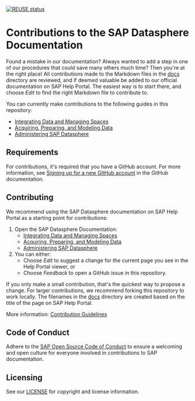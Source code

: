 [![REUSE status]()]()

# Contributions to the SAP Datasphere Documentation

Found a mistake in our documentation? Always wanted to add a step in one of our procedures that could save many others much time? Then you're at the right place! All contributions made to the Markdown files in the [docs](docs) directory are reviewed, and if deemed valuable be added to our official documentation on SAP Help Portal. The easiest way is to start there, and choose _Edit_ to find the right Markdown file to contribute to.

You can currently make contributions to the following guides in this repository:
- [Integrating Data and Managing Spaces](https://help.sap.com/docs/SAP_DATASPHERE/be5967d099974c69b77f4549425ca4c0?locale=en-US&state=PRODUCTION&version=cloud)
- [Acquiring, Preparing, and Modeling Data](https://help.sap.com/docs/SAP_DATASPHERE/c8a54ee704e94e15926551293243fd1d?locale=en-US&state=PRODUCTION&version=cloud)
- [Administering SAP Datasphere](https://help.sap.com/docs/SAP_DATASPHERE/9f804b8efa8043539289f42f372c4862?locale=en-US&state=PRODUCTION&version=cloud)

## Requirements

For contributions, it's required that you have a GitHub account. For more information, see [Signing up for a new GitHub account](https://docs.github.com/en/github/getting-started-with-github/signing-up-for-a-new-github-account) in the GitHub documentation.


## Contributing

We recommend using the SAP Datasphere documentation on SAP Help Portal as a starting point for contributions:

1. Open the SAP Datasphere Documentation:
   - [Integrating Data and Managing Spaces](https://help.sap.com/docs/SAP_DATASPHERE/be5967d099974c69b77f4549425ca4c0?locale=en-US&state=PRODUCTION&version=cloud)
   - [Acquiring, Preparing, and Modeling Data](https://help.sap.com/docs/SAP_DATASPHERE/c8a54ee704e94e15926551293243fd1d?locale=en-US&state=PRODUCTION&version=cloud)
   - [Administering SAP Datasphere](https://help.sap.com/docs/SAP_DATASPHERE/9f804b8efa8043539289f42f372c4862?locale=en-US&state=PRODUCTION&version=cloud)
3. You can either:
    * Choose *Edit* to suggest a change for the current page you see in the Help Portal viewer, or
    * Choose *Feedback* to open a GitHub issue in this repository.

If you only make a small contribution, that's the quickest way to propose a change. For larger contributions, we recommend forking this repository to work locally. The filenames in the [docs](docs) directory are created based on the title of the page on SAP Help Portal.

More information: [Contribution Guidelines](https://help.sap.com/products/open-documentation-initiative/contribution-guidelines/readme.html)

## Code of Conduct

Adhere to the [SAP Open Source Code of Conduct](https://github.com/SAP-docs/.github/blob/main/CODE_OF_CONDUCT.md) to ensure a welcoming and open culture for everyone involved in contributions to SAP documentation. 

## Licensing

See our [LICENSE](LICENSE) for copyright and license information.










